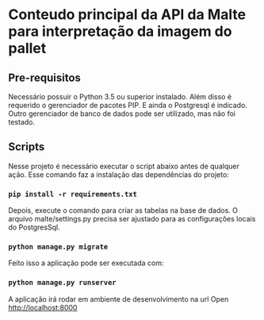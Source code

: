 # Conteudo principal da API da Malte para interpretação da imagem do pallet

## Pre-requisitos

Necessário possuir o Python 3.5 ou superior instalado. Além disso é requerido o gerenciador de pacotes PIP. E ainda o Postgresql é indicado. Outro gerenciador de banco de dados pode ser utilizado, mas não foi testado.

## Scripts

Nesse projeto é necessário executar o script abaixo antes de qualquer ação. Esse comando faz a instalação das dependências do projeto:

### `pip install -r requirements.txt`

Depois, execute o comando para criar as tabelas na base de dados. O arquivo malte/settings.py precisa ser ajustado para as configurações locais do PostgresSql.

### `python manage.py migrate`

Feito isso a aplicação pode ser executada com:

### `python manage.py runserver`

A aplicação irá rodar em ambiente de desenvolvimento na url Open [http://localhost:8000](http://localhost:8000)
